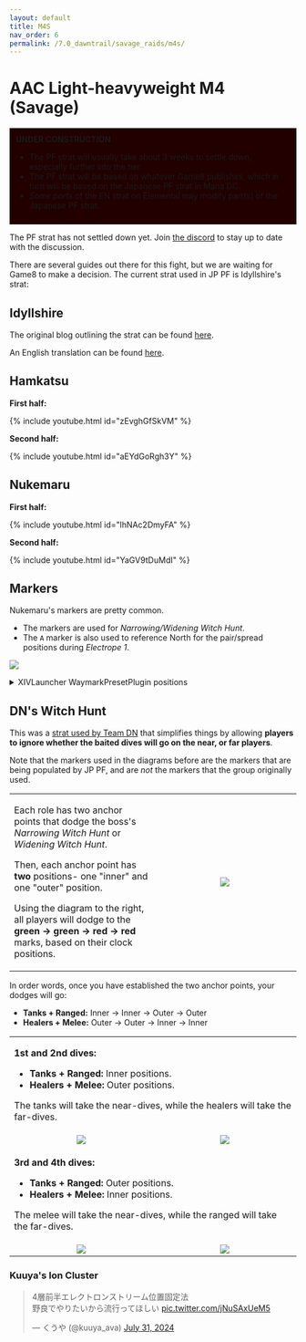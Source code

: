 ```yaml
---
layout: default
title: M4S
nav_order: 6
permalink: /7.0_dawntrail/savage_raids/m4s/
---
```


# AAC Light-heavyweight M4 (Savage)

<div style="background-color: #200 ; padding: 10px; border: 1px solid;">
<b>UNDER CONSTRUCTION</b>
<ul>
  <li>The PF strat will usually take about 3 weeks to settle down, especially 
  further into the tier.</li>
  <li>The PF strat will be based on whatever Game8 publishes, which in turn
  will be based on the Japanese PF strat in Mana DC.</li>
  <li><em>Some parts</em> of the EN strat on Elemental may modify part(s) of
  the Japanese PF strat.</li>
</ul>
</div>

The PF strat has not settled down yet. Join [the discord](https://discord.gg/WEzhVHwAU6)
to stay up to date with the discussion.

There are several guides out there for this fight, but we are waiting for Game8
to make a decision. The current strat used in JP PF is Idyllshire's strat:

## Idyllshire

The original blog outlining the strat can be found [here](http://kanatan.info/archives/37586397.html).

An English translation can be found [here](https://docs.google.com/document/d/1R-9dZSVBn-7SlX-cv0l1y0kXtou4jeOm/edit).

## Hamkatsu

**First half:**

{% include youtube.html id="zEvghGfSkVM" %}

**Second half:**

{% include youtube.html id="aEYdGoRgh3Y" %}

## Nukemaru

**First half:**

{% include youtube.html id="lhNAc2DmyFA" %}

**Second half:**

{% include youtube.html id="YaGV9tDuMdI" %}

## Markers

Nukemaru's markers are pretty common.

- The markers are used for *Narrowing/Widening Witch Hunt*.
- The `A` marker is also used to reference North for the pair/spread positions 
  during *Electrope 1*.

![]({{site.baseurl}}/images/7.0_dawntrail/m4s/markers.jpg)
<details markdown=block>
<summary>XIVLauncher WaymarkPresetPlugin positions</summary>

```json
{
  "Name":"M4S (Nukemaru)",
  "MapID":992,
  "A":{"X":100.0,"Y":0.0,"Z":90.0,"ID":0,"Active":true},
  "B":{"X":110.0,"Y":0.0,"Z":100.0,"ID":1,"Active":true},
  "C":{"X":100.0,"Y":0.0,"Z":110.0,"ID":2,"Active":true},
  "D":{"X":90.0,"Y":0.0,"Z":100.0,"ID":3,"Active":true},
  "One":{"X":105.0,"Y":0.0,"Z":95.0,"ID":4,"Active":true},
  "Two":{"X":105.0,"Y":0.0,"Z":105.0,"ID":5,"Active":true},
  "Three":{"X":95.0,"Y":0.0,"Z":105.0,"ID":6,"Active":true},
  "Four":{"X":95.0,"Y":0.0,"Z":95.0,"ID":7,"Active":true}
}
```

</details>

## DN's Witch Hunt

This was a [strat used by Team DN](https://twitter.com/Lial_Varia/status/1818672413585928380)
that simplifies things by allowing **players to ignore whether the baited dives 
will go on the near, or far players**.

Note that the markers used in the diagrams before are the markers that are 
being populated by JP PF, and are *not* the markers that the group originally 
used.

<table>
  <tr>
    <td width="50%">
      <p>Each role has two anchor points that dodge the boss's <em>Narrowing 
      Witch Hunt</em> or <em>Widening Witch Hunt</em>.</p>
      <p>Then, each anchor point has <b>two</b> positions- one "inner" and one 
      "outer" position.</p>
      <p>Using the diagram to the right, all players will dodge to the <b>green → 
      green → red → red</b> marks, based on their clock positions.</p>
    </td>
    <td style="text-align:center">
      <img src="{{site.baseurl}}/images/7.0_dawntrail/m4s/witch_hunt.jpg">
    </td>
  </tr>
</table>

In order words, once you have established the two anchor points, your dodges will go:

- **Tanks + Ranged:** Inner → Inner → Outer → Outer
- **Healers + Melee:** Outer → Outer → Inner → Inner

<table>
  <tr>
    <td colspan="2">
      <p><b>1st and 2nd dives:</b></p>
      <ul>
        <li><b>Tanks + Ranged:</b> Inner positions.</li>
        <li><b>Healers + Melee:</b> Outer positions.</li>
      </ul>
      <p>The tanks will take the near-dives, while the healers will take the far-dives.</p>
    </td>
  </tr>
  <tr>
    <td width="50%" style="text-align:center">
      <img src="{{site.baseurl}}/images/7.0_dawntrail/m4s/witch_hunt_01.jpg">
    </td>
    <td style="text-align:center">
      <img src="{{site.baseurl}}/images/7.0_dawntrail/m4s/witch_hunt_02.jpg">
    </td>
  </tr>
  <tr>
    <td colspan="2">
      <p><b>3rd and 4th dives:</b></p>
      <ul>
        <li><b>Tanks + Ranged:</b> Outer positions.</li>
        <li><b>Healers + Melee:</b> Inner positions.</li>
      </ul>
      <p>The melee will take the near-dives, while the ranged will take the far-dives.</p>
    </td>
  </tr>
  <tr>
    <td style="text-align:center">
      <img src="{{site.baseurl}}/images/7.0_dawntrail/m4s/witch_hunt_03.jpg">
    </td>
    <td style="text-align:center">
      <img src="{{site.baseurl}}/images/7.0_dawntrail/m4s/witch_hunt_04.jpg">
    </td>
  </tr>
</table>

### Kuuya's Ion Cluster

<blockquote class="twitter-tweet"><p lang="ja" dir="ltr">4層前半エレクトロンストリーム位置固定法<br>野良でやりたいから流行ってほしい <a href="https://t.co/jNuSAxUeM5">pic.twitter.com/jNuSAxUeM5</a></p>&mdash; くうや (@kuuya_ava) <a href="https://twitter.com/kuuya_ava/status/1818663317055082797?ref_src=twsrc%5Etfw">July 31, 2024</a></blockquote> <script async src="https://platform.twitter.com/widgets.js" charset="utf-8"></script>

<script data-goatcounter="https://tuufless.goatcounter.com/count"
        async src="//gc.zgo.at/count.js"></script>
